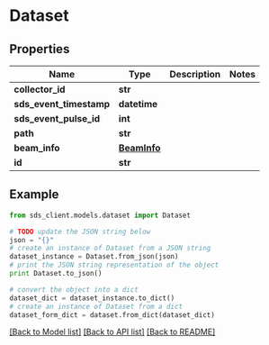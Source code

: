 # Dataset


## Properties
Name | Type | Description | Notes
------------ | ------------- | ------------- | -------------
**collector_id** | **str** |  | 
**sds_event_timestamp** | **datetime** |  | 
**sds_event_pulse_id** | **int** |  | 
**path** | **str** |  | 
**beam_info** | [**BeamInfo**](BeamInfo.md) |  | 
**id** | **str** |  | 

## Example

```python
from sds_client.models.dataset import Dataset

# TODO update the JSON string below
json = "{}"
# create an instance of Dataset from a JSON string
dataset_instance = Dataset.from_json(json)
# print the JSON string representation of the object
print Dataset.to_json()

# convert the object into a dict
dataset_dict = dataset_instance.to_dict()
# create an instance of Dataset from a dict
dataset_form_dict = dataset.from_dict(dataset_dict)
```
[[Back to Model list]](../README.md#documentation-for-models) [[Back to API list]](../README.md#documentation-for-api-endpoints) [[Back to README]](../README.md)


